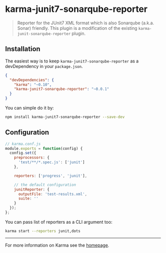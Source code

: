 # karma-junit7-sonarqube-reporter

> Reporter for the JUnit7 XML format which is also Sonarqube (a.k.a. Sonar) friendly. This plugin is a modification of the existing `karma-junit-sonarqube-reporter` plugin.     

## Installation

The easiest way is to keep `karma-junit7-sonarqube-reporter` as a devDependency in your `package.json`.
```json
{
  "devDependencies": {
    "karma": "~0.10",
    "karma-junit7-sonarqube-reporter": "~0.0.1"
  }
}
```

You can simple do it by:
```bash
npm install karma-junit7-sonarqube-reporter --save-dev
```

## Configuration
```js
// karma.conf.js
module.exports = function(config) {
  config.set({
    preprocessors: {
      'test/**/*.spec.js': ['junit']
    },

    reporters: ['progress', 'junit'],

    // the default configuration
    junitReporter: {
      outputFile: 'test-results.xml',
      suite: ''
    }
  });
};
```

You can pass list of reporters as a CLI argument too:
```bash
karma start --reporters junit,dots
```

----

For more information on Karma see the [homepage].


[homepage]: http://karma-runner.github.com
